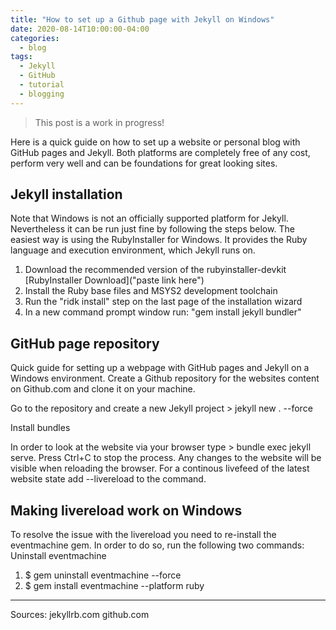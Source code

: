 ```yaml
---
title: "How to set up a Github page with Jekyll on Windows"
date: 2020-08-14T10:00:00-04:00
categories:
  - blog
tags:
  - Jekyll
  - GitHub
  - tutorial
  - blogging
---
```


>This post is a work in progress! 

Here is a quick guide on how to set up a website or personal blog with GitHub pages and Jekyll. Both platforms are completely free of any cost, perform very well and can be foundations for great looking sites.

## Jekyll installation

Note that Windows is not an officially supported platform for Jekyll. Nevertheless it can be run just fine by following the steps below. The easiest way is using the RubyInstaller for Windows. It provides the Ruby language and execution environment, which Jekyll runs on.

1. Download the recommended version of the rubyinstaller-devkit 
[RubyInstaller Download]("paste link here")
2. Install the Ruby base files and MSYS2 development toolchain
3. Run the "ridk install" step on the last page of the installation wizard
4. In a new command prompt window run: "gem install jekyll bundler"

## GitHub page repository

Quick guide for setting up a webpage with GitHub pages and Jekyll on a Windows environment.
Create a Github repository for the websites content on Github.com and clone it on your machine.

Go to the repository and create a new Jekyll project > jekyll new . --force

Install bundles

In order to look at the website via your browser type > bundle exec jekyll serve. Press Ctrl+C to stop the process. Any changes to the website will be visible when reloading the browser. For a continous livefeed of the latest website state add --livereload to the command.

## Making livereload work on Windows
To resolve the issue with the livereload you need to re-install the eventmachine gem. In order to do so, run the following two commands:
Uninstall eventmachine
1. $ gem uninstall eventmachine --force
2. $ gem install eventmachine --platform ruby


-----
Sources:
jekyllrb.com
github.com